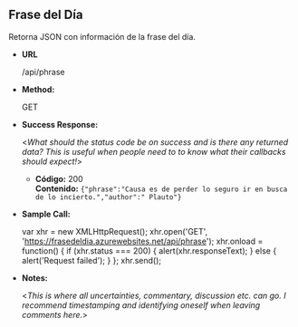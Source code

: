 **Frase del Día**
----
  Retorna JSON con información de la frase del día.

* **URL**

  /api/phrase

* **Method:**
  
  GET

* **Success Response:**
  
  <_What should the status code be on success and is there any returned data? This is useful when people need to to know what their callbacks should expect!_>

  * **Código:** 200 <br />
    **Contenido:** `{"phrase":"Causa es de perder lo seguro ir en busca de lo incierto.","author":" Plauto"}`

* **Sample Call:**

  var xhr = new XMLHttpRequest();
xhr.open('GET', 'https://frasedeldia.azurewebsites.net/api/phrase');
xhr.onload = function() {
    if (xhr.status === 200) {
        alert(xhr.responseText);
    }
    else {
        alert('Request failed');
    }
};
xhr.send();

* **Notes:**

  <_This is where all uncertainties, commentary, discussion etc. can go. I recommend timestamping and identifying oneself when leaving comments here._> 
